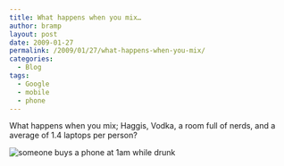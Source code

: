 ```yaml
---
title: What happens when you mix…
author: bramp
layout: post
date: 2009-01-27
permalink: /2009/01/27/what-happens-when-you-mix/
categories:
  - Blog
tags:
  - Google
  - mobile
  - phone
---
```

What happens when you mix; Haggis, Vodka, a room full of nerds, and a average of 1.4 laptops per person?

<div class="figure">
  <img src="/projects/google-phone.jpg" title="someone buys a phone at 1am while drunk" />
</div>